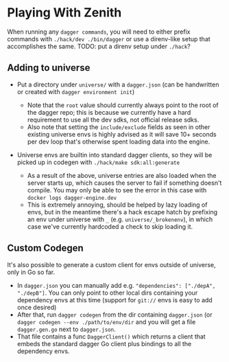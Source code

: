 # Playing With Zenith
When running any `dagger commands`, you will need to either prefix commands with `./hack/dev ./bin/dagger` or use a direnv-like setup that accomplishes the same. TODO: put a direnv setup under `./hack`?

## Adding to universe
* Put a directory under `universe/` with a `dagger.json` (can be handwritten or created with `dagger environment init`)
  * Note that the `root` value should currently always point to the root of the dagger repo; this is because we currently have a hard requirement to use all the dev sdks, not official release sdks.
  * Also note that setting the `include/exclude` fields as seen in other existing universe envs is highly advised as it will save 10+ seconds per dev loop that's otherwise spent loading data into the engine.

* Universe envs are builtin into standard dagger clients, so they will be picked up in codegen with `./hack/make sdk:all:generate`
  * As a result of the above, universe entries are also loaded when the server starts up, which causes the server to fail if something doesn't compile. You may only be able to see the error in this case with `docker logs dagger-engine.dev`
  * This is extremely annoying, should be helped by lazy loading of envs, but in the meantime there's a hack escape hatch by prefixing an env under universe with `_` (e.g. `universe/_brokenenv`), in which case we've currently hardcoded a check to skip loading it.

## Custom Codegen
It's also possible to generate a custom client for envs outside of universe, only in Go so far.
* In `dagger.json` you can manually add e.g. `"dependencies": ["./depA", "./depB"]`. You can only point to other local dirs containing your dependency envs at this time (support for `git://` envs is easy to add once desired)
* After that, run `dagger codegen` from the dir containing `dagger.json` (or `dagger codegen --env ./path/to/env/dir` and you will get a file `dagger.gen.go` next to `dagger.json`.
* That file contains a func `DaggerClient()` which returns a client that embeds the standard dagger Go client plus bindings to all the dependency envs.
